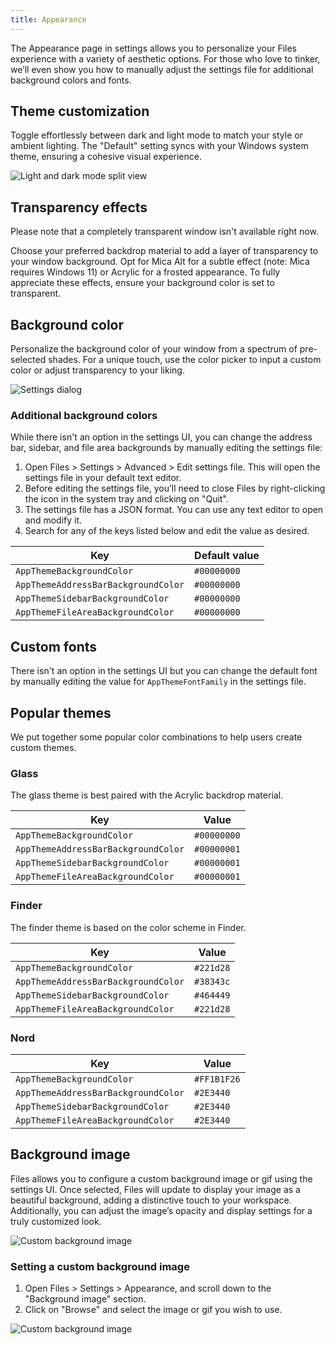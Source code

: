 ```yaml
---
title: Appearance
---
```


<script>
  import { InfoBar } from "fluent-svelte";
</script>

The Appearance page in settings allows you to personalize your Files experience with a variety of aesthetic options. For those who love to tinker, we’ll even show you how to manually adjust the settings file for additional background colors and fonts.

## Theme customization

Toggle effortlessly between dark and light mode to match your style or ambient lighting. The "Default" setting syncs with your Windows system theme, ensuring a cohesive visual experience.

![Light and dark mode split view](/docs-resources/Dark-Light-Mode.png)


## Transparency effects

<InfoBar severity="information">
  Please note that a completely transparent window isn't available right now.
</InfoBar>

Choose your preferred backdrop material to add a layer of transparency to your window background. Opt for Mica Alt for a subtle effect (note: Mica requires Windows 11) or Acrylic for a frosted appearance. To fully appreciate these effects, ensure your background color is set to transparent.


## Background color

Personalize the background color of your window from a spectrum of pre-selected shades. For a unique touch, use the color picker to input a custom color or adjust transparency to your liking.

![Settings dialog](/docs-resources/Settings-Appearance.png)


### Additional background colors

While there isn't an option in the settings UI, you can change the address bar, sidebar, and file area backgrounds by manually editing the settings file:

1. Open Files > Settings > Advanced > Edit settings file. This will open the settings file in your default text editor.
2. Before editing the settings file, you’ll need to close Files by right-clicking the icon in the system tray and clicking on "Quit".
3. The settings file has a JSON format. You can use any text editor to open and modify it.
4. Search for any of the keys listed below and edit the value as desired.

| Key                                 | Default value |
| ----------------------------------- | ------------- |
| `AppThemeBackgroundColor`           | `#00000000`   |
| `AppThemeAddressBarBackgroundColor` | `#00000000`   |
| `AppThemeSidebarBackgroundColor`    | `#00000000`   |
| `AppThemeFileAreaBackgroundColor`   | `#00000000`   |

## Custom fonts

There isn't an option in the settings UI but you can change the default font by manually editing the value for `AppThemeFontFamily` in the settings file.

## Popular themes

We put together some popular color combinations to help users create custom themes.

### Glass

The glass theme is best paired with the Acrylic backdrop material.

| Key                                 | Value       |
| ----------------------------------- | ----------- |
| `AppThemeBackgroundColor`           | `#00000000` |
| `AppThemeAddressBarBackgroundColor` | `#00000001` |
| `AppThemeSidebarBackgroundColor`    | `#00000001` |
| `AppThemeFileAreaBackgroundColor`   | `#00000001` |

### Finder

The finder theme is based on the color scheme in Finder.

| Key                                 | Value     |
| ----------------------------------- | --------- |
| `AppThemeBackgroundColor`           | `#221d28` |
| `AppThemeAddressBarBackgroundColor` | `#38343c` |
| `AppThemeSidebarBackgroundColor`    | `#464449` |
| `AppThemeFileAreaBackgroundColor`   | `#221d28` |

### Nord

| Key                                 | Value       |
| ----------------------------------- | ----------- |
| `AppThemeBackgroundColor`           | `#FF1B1F26` |
| `AppThemeAddressBarBackgroundColor` | `#2E3440`   |
| `AppThemeSidebarBackgroundColor`    | `#2E3440`   |
| `AppThemeFileAreaBackgroundColor`   | `#2E3440`   |


## Background image

Files allows you to configure a custom background image or gif using the settings UI. Once selected, Files will update to display your image as a beautiful background, adding a distinctive touch to your workspace. Additionally, you can adjust the image’s opacity and display settings for a truly customized look.

![Custom background image](/docs-resources/Background-Image.png)


### Setting a custom background image

1. Open Files > Settings > Appearance, and scroll down to the "Background image" section.
2. Click on "Browse" and select the image or gif you wish to use.

![Custom background image](/docs-resources/Settings-Appearance-Background-Image.png)

